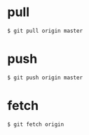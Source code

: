 # pull

```bash
$ git pull origin master
```

# push

```bash
$ git push origin master
```

# fetch

```bash
$ git fetch origin
```
